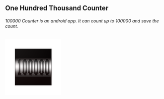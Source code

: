 ## One Hundred Thousand Counter
###### 100000 Counter is an android app. It can count up to 100000 and save the count.
[![Icon](https://github.com/wishhard/One-Hundred-Thousand-Counter/blob/master/img/icon.webp)](https://play.google.com/store/apps/details?id=com.wishhard.ohtc&hl=en)
